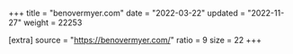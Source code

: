 +++
title = "benovermyer.com"
date = "2022-03-22"
updated = "2022-11-27"
weight = 22253

[extra]
source = "https://benovermyer.com/"
ratio = 9
size = 22
+++
